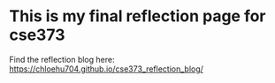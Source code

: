 # This is my final reflection page for cse373
Find the reflection blog here: https://chloehu704.github.io/cse373_reflection_blog/ 
